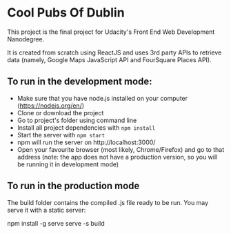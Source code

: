 # Cool Pubs Of Dublin

This project is the final project for Udacity's Front End Web Development Nanodegree.

It is created from scratch using ReactJS and uses 3rd party APIs to retrieve data (namely, Google Maps JavaScript API and FourSquare Places API).

## To run in the development mode:

* Make sure that you have node.js installed on your computer (https://nodejs.org/en/)
* Clone or download the project
* Go to project's folder using command line
* Install all project dependencies with `npm install`
* Start the server with `npm start`
* npm will run the server on http://localhost:3000/
* Open your favourite browser (most likely, Chrome/Firefox) and go to that address
(note: the app does not have a production version, so you will be running it in development mode)

## To run in the production mode

The build folder contains the compiled .js file ready to be run.
You may serve it with a static server:

npm install -g serve
serve -s build
